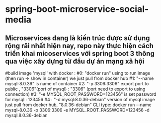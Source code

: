 # spring-boot-microservice-social-media

## Microservices đang là kiến trúc được sử dụng rộng rãi nhất hiện nay, repo này thực hiện cách triển khai micoservices với spring boot 3 thông qua việc xây dựng từ đầu dự án mạng xã hội

#build image 'mysql' with docker :
#0: "docker run" using to run image (then run -> show in container) we just pull from docker hub
#1: "--name mysql-8.0.36" is name of container
#2: "-p 3306:3306" export port to public , "3306"(port of mysql) : "3306" (port need to export to using connection)
#3: "-e MYSQL_ROOT_PASSWORD=123456" is set password for mysql : 123456
#4 : "-d mysql:8.0.36-debian" version of mysql image just pull from docker hub, "8.0.36-debian"
CLI type: docker run --name mysql-8.0.36 -p 3306:3306 -e MYSQL_ROOT_PASSWORD=123456 -d mysql:8.0.36-debian